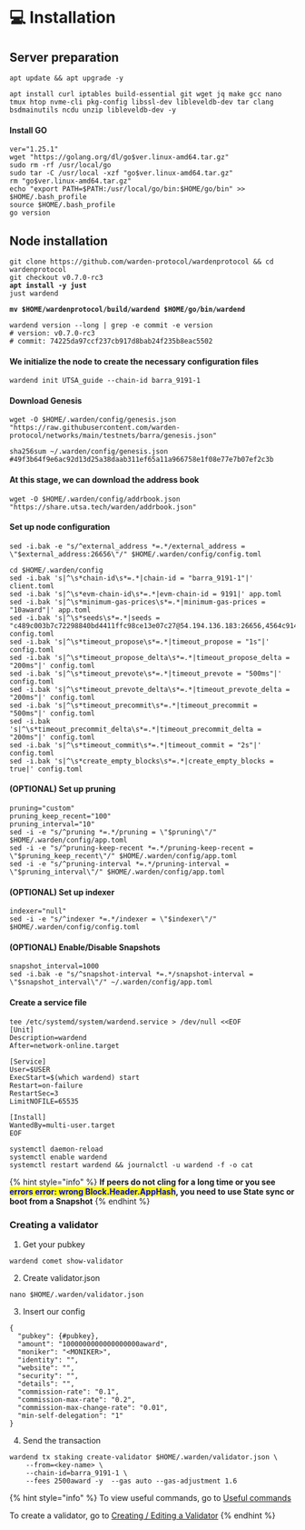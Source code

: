 # 💻 Installation

## Server preparation

```shell
apt update && apt upgrade -y
```

```shell
apt install curl iptables build-essential git wget jq make gcc nano tmux htop nvme-cli pkg-config libssl-dev libleveldb-dev tar clang bsdmainutils ncdu unzip libleveldb-dev -y
```

#### Install GO

```shell
ver="1.25.1"
wget "https://golang.org/dl/go$ver.linux-amd64.tar.gz"
sudo rm -rf /usr/local/go
sudo tar -C /usr/local -xzf "go$ver.linux-amd64.tar.gz"
rm "go$ver.linux-amd64.tar.gz"
echo "export PATH=$PATH:/usr/local/go/bin:$HOME/go/bin" >> $HOME/.bash_profile
source $HOME/.bash_profile
go version
```

## Node installation

<pre class="language-shell"><code class="lang-shell">git clone https://github.com/warden-protocol/wardenprotocol &#x26;&#x26; cd wardenprotocol
git checkout v0.7.0-rc3
<strong>apt install -y just
</strong>just wardend

<strong>mv $HOME/wardenprotocol/build/wardend $HOME/go/bin/wardend
</strong>
wardend version --long | grep -e commit -e version
# version: v0.7.0-rc3
# commit: 74225da97ccf237cb917d8bab24f235b8eac5502
</code></pre>

#### We initialize the node to create the necessary configuration files

```shell
wardend init UTSA_guide --chain-id barra_9191-1
```

#### Download Genesis

```shell
wget -O $HOME/.warden/config/genesis.json "https://raw.githubusercontent.com/warden-protocol/networks/main/testnets/barra/genesis.json"

sha256sum ~/.warden/config/genesis.json
#49f3b64f9e6ac92d13d25a38daab311ef65a11a966758e1f08e77e7b07ef2c3b
```

#### At this stage, we can download the address book

```shell
wget -O $HOME/.warden/config/addrbook.json "https://share.utsa.tech/warden/addrbook.json"
```

#### Set up node configuration

```shell
sed -i.bak -e "s/^external_address *=.*/external_address = \"$external_address:26656\"/" $HOME/.warden/config/config.toml

cd $HOME/.warden/config
sed -i.bak 's|^\s*chain-id\s*=.*|chain-id = "barra_9191-1"|' client.toml
sed -i.bak 's|^\s*evm-chain-id\s*=.*|evm-chain-id = 9191|' app.toml
sed -i.bak 's|^\s*minimum-gas-prices\s*=.*|minimum-gas-prices = "10award"|' app.toml
sed -i.bak 's|^\s*seeds\s*=.*|seeds = "c489c003b7c72298840bd4411ffc98ce13e07c27@54.194.136.183:26656,4564c91423a923eaba7982e69e33aec6185d362f@54.72.5.234:26656"|' config.toml
sed -i.bak 's|^\s*timeout_propose\s*=.*|timeout_propose = "1s"|' config.toml
sed -i.bak 's|^\s*timeout_propose_delta\s*=.*|timeout_propose_delta = "200ms"|' config.toml
sed -i.bak 's|^\s*timeout_prevote\s*=.*|timeout_prevote = "500ms"|' config.toml
sed -i.bak 's|^\s*timeout_prevote_delta\s*=.*|timeout_prevote_delta = "200ms"|' config.toml
sed -i.bak 's|^\s*timeout_precommit\s*=.*|timeout_precommit = "500ms"|' config.toml
sed -i.bak 's|^\s*timeout_precommit_delta\s*=.*|timeout_precommit_delta = "200ms"|' config.toml
sed -i.bak 's|^\s*timeout_commit\s*=.*|timeout_commit = "2s"|' config.toml
sed -i.bak 's|^\s*create_empty_blocks\s*=.*|create_empty_blocks = true|' config.toml
```

#### (OPTIONAL) Set up pruning

```shell
pruning="custom"
pruning_keep_recent="100"
pruning_interval="10"
sed -i -e "s/^pruning *=.*/pruning = \"$pruning\"/" $HOME/.warden/config/app.toml
sed -i -e "s/^pruning-keep-recent *=.*/pruning-keep-recent = \"$pruning_keep_recent\"/" $HOME/.warden/config/app.toml
sed -i -e "s/^pruning-interval *=.*/pruning-interval = \"$pruning_interval\"/" $HOME/.warden/config/app.toml
```

#### (OPTIONAL) Set up indexer

```shell
indexer="null"
sed -i -e "s/^indexer *=.*/indexer = \"$indexer\"/" $HOME/.warden/config/config.toml
```

#### (OPTIONAL) Enable/Disable Snapshots

```shell
snapshot_interval=1000
sed -i.bak -e "s/^snapshot-interval *=.*/snapshot-interval = \"$snapshot_interval\"/" ~/.warden/config/app.toml
```

#### Create a service file

```shell
tee /etc/systemd/system/wardend.service > /dev/null <<EOF
[Unit]
Description=wardend
After=network-online.target

[Service]
User=$USER
ExecStart=$(which wardend) start
Restart=on-failure
RestartSec=3
LimitNOFILE=65535

[Install]
WantedBy=multi-user.target
EOF
```

```shell
systemctl daemon-reload
systemctl enable wardend
systemctl restart wardend && journalctl -u wardend -f -o cat
```

{% hint style="info" %}
**If peers do not cling for a long time or you see&#x20;**<mark style="color:blue;">**errors error: wrong Block.Header.AppHash**</mark>**, you need to use State sync or boot from a Snapshot**
{% endhint %}

### **Creating a validator**

1. Get your pubkey

```
wardend comet show-validator
```

2. Create validator.json

```
nano $HOME/.warden/validator.json
```

3. Insert our config

```
{
  "pubkey": {#pubkey},
  "amount": "1000000000000000000award",
  "moniker": "<MONIKER>",
  "identity": "",
  "website": "",
  "security": "",
  "details": "",
  "commission-rate": "0.1",
  "commission-max-rate": "0.2",
  "commission-max-change-rate": "0.01",
  "min-self-delegation": "1"
}
```

4. Send the transaction

```
wardend tx staking create-validator $HOME/.warden/validator.json \
    --from=<key-name> \
    --chain-id=barra_9191-1 \
    --fees 2500award -y  --gas auto --gas-adjustment 1.6
```

{% hint style="info" %}
To view useful commands, go to [Useful commands](https://utsa.gitbook.io/services/cosmos-wiki/useful-commands)

To create a validator, go to [Creating / Editing a Validator](https://utsa.gitbook.io/services/cosmos-wiki/creating-editing-a-validator)
{% endhint %}

